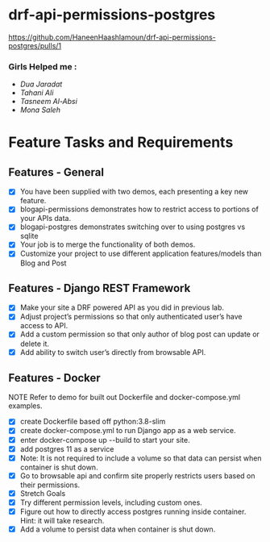 # drf-api-permissions-postgres
https://github.com/HaneenHaashlamoun/drf-api-permissions-postgres/pulls/1

### Girls Helped me :
 - *Dua Jaradat*
 - *Tahani Ali*
 - *Tasneem Al-Absi*
 - *Mona Saleh*

# Feature Tasks and Requirements

## Features - General
- [x] You have been supplied with two demos, each presenting a key new feature.
- [x] blogapi-permissions demonstrates how to restrict access to portions of your APIs data.
- [x] blogapi-postgres demonstrates switching over to using postgres vs sqlite
- [x] Your job is to merge the functionality of both demos.
- [x] Customize your project to use different application features/models than Blog and Post

## Features - Django REST Framework
- [x] Make your site a DRF powered API as you did in previous lab.
- [x] Adjust project’s permissions so that only authenticated user’s have access to API.
- [x] Add a custom permission so that only author of blog post can update or delete it.
- [x] Add ability to switch user’s directly from browsable API.

## Features - Docker
NOTE Refer to demo for built out Dockerfile and docker-compose.yml examples.
- [x] create Dockerfile based off python:3.8-slim
- [x] create docker-compose.yml to run Django app as a web service.
- [x] enter docker-compose up --build to start your site.
- [x] add postgres 11 as a service
- [x] Note: It is not required to include a volume so that data can persist when container is shut down.
- [x] Go to browsable api and confirm site properly restricts users based on their permissions.
- [x] Stretch Goals
- [x] Try different permission levels, including custom ones.
- [x] Figure out how to directly access postgres running inside container. Hint: it will take research.
- [x] Add a volume to persist data when container is shut down.